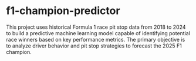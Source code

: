 # f1-champion-predictor
This project uses historical Formula 1 race pit stop data from 2018 to 2024 to build a predictive machine learning model capable of identifying potential race winners based on key performance metrics. The primary objective is to analyze driver behavior and pit stop strategies to forecast the 2025 F1 champion.
